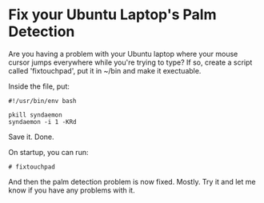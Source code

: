# Fix your Ubuntu Laptop's Palm Detection

Are you having a problem with your Ubuntu laptop where your mouse cursor jumps everywhere while you're trying to type? If so, create a script called 'fixtouchpad', put it in ~/bin and make it exectuable.

Inside the file, put:

```
#!/usr/bin/env bash

pkill syndaemon
syndaemon -i 1 -KRd
```

Save it. Done.

On startup, you can run:

```
# fixtouchpad
```

And then the palm detection problem is now fixed. Mostly. Try it and let me know if you have any problems with it.
